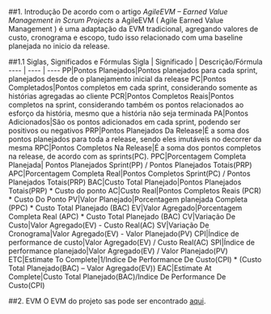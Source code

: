 ##1. Introdução
De acordo com o artigo _AgileEVM – Earned Value Management in Scrum Projects_ a AgileEVM ( Agile Earned Value Management ) é uma adaptação da EVM tradicional, agregando valores de custo, cronograma e escopo, tudo isso relacionado com uma baseline planejada no inicio da release.

##1.1 Siglas, Significados e Fórmulas
Sigla | Significado | Descrição/Fórmula
---- | ---- | ----
PP|Pontos Planejados|Pontos planejados para cada sprint, planejados desde de o planejamento inicial da release
PC|Pontos Completados|Pontos completos em cada sprint, considerando somente as histórias agregadas ao cliente
PCR|Pontos Completos Reais|Pontos completos na sprint, considerando também os pontos relacionados ao esforço da história, mesmo que a história não seja terminada
PA|Pontos Adicionados|São os pontos adicionados em cada sprint, podendo ser positivos ou negativos
PRP|Pontos Planejados Da Release|É a soma dos pontos planejados para toda a release, sendo eles imutáveis no decorrer da mesma
RPC|Pontos Completos Na Release|É a soma dos pontos completos na release, de acordo com as sprints(PC).
PPC|Porcentagem Completa Planejada| Pontos Planejados Sprint(PP) / Pontos Planejados Totais(PRP)
APC|Porcentagem Completa Real|Pontos Completos Sprint(PC) / Pontos Planejados Totais(PRP)
BAC|Custo Total Planejado|Pontos Planejados Totais(PRP) * Custo do ponto
AC|Custo Real|Pontos Completos Reais (PCR) * Custo Do Ponto
PV|Valor Planejado|Porcentagem planejada Completa (PPC) * Custo Total Planejado (BAC)
EV|Valor Agregado|Porcentagem Completa Real (APC) * Custo Total Planejado (BAC)
CV|Variação De Custo|Valor Agregado(EV) - Custo Real(AC)
SV|Variação De Cronograma|Valor Agregado(EV) - Valor Planejado(PV)
CPI|Índice de performance de custo|Valor Agregado(EV) / Custo Real(AC)
SPI|Índice de performance planejado|Valor Agregado(EV) / Valor Planejado(PV)
ETC|Estimate To Complete|1/Indice De Performance De Custo(CPI) * (Custo Total Planejado(BAC) – Valor Agregado(EV))
EAC|Estimate At Complete|Custo Total Planejado(BAC)/Indice De Performance De Custo(CPI)

##2. EVM
O EVM do projeto sas pode ser encontrado [aqui](https://docs.google.com/spreadsheets/d/1qEAfjiwK28bGGbYWuX1VVXOmoH-pnMCV1tzF2k8UKm4/edit?usp=sharing).